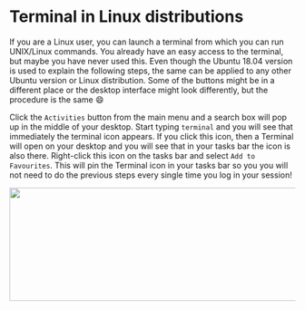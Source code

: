 # Terminal in Linux distributions 

If you are a Linux user, you can launch a terminal
from which you can run UNIX/Linux commands. You already have an easy access to the terminal, but maybe 
you have never used this. Even though the Ubuntu 18.04 version is used to explain 
the following steps, the same can be applied to any other Ubuntu version or
Linux distribution. Some of the buttons might be in a different place or 
the desktop interface might look differently, but the procedure is the same :smile:

Click the `Activities` button from the main menu and a search box will pop up 
in the middle of your desktop. Start typing `terminal` and you will see that immediately 
the terminal icon appears. If you click this icon, then a Terminal will open on
your desktop and you will see that in your tasks bar 
the icon is also there. Right-click this icon on the tasks bar and select 
`Add to Favourites`. This will pin the Terminal icon in your tasks bar so you 
you will not need to do the previous steps every single time you log in your session!

<p align="center">
  <img width="800" height="200" src="https://github.com/sabifo4/II_SRUK_Scientific_Computing/blob/master/figs/04_Linuxsteps.png">
</p>
